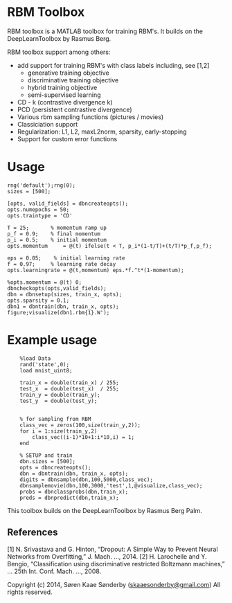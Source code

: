 # RBM Toolbox

RBM toolbox is a MATLAB toolbox for training RBM's. It builds on the DeepLearnToolbox by Rasmus Berg.

RBM toolbox support among others:

 * add support for training RBM's with class labels including, see [1,2]
    * generative training objective
    * discriminative training objective
    * hybrid training objective
    * semi-supervised learning
 * CD - k (contrastive divergence k)
 * PCD (persistent contrastive divergence)
 * Various rbm sampling functions (pictures / movies)
 * Classiciation support
 * Regularization: L1, L2, maxL2norm, sparsity, early-stopping
 * Support for custom error functions

 # Usage
 
```
rng('default');rng(0);
sizes = [500];

[opts, valid_fields] = dbncreateopts();
opts.numepochs = 50;
opts.traintype = 'CD'

T = 25;       % momentum ramp up
p_f = 0.9;    % final momentum
p_i = 0.5;    % initial momentum
opts.momentum     = @(t) ifelse(t < T, p_i*(1-t/T)+(t/T)*p_f,p_f);

eps = 0.05;    % initial learning rate
f = 0.97;     % learning rate decay
opts.learningrate = @(t,momentum) eps.*f.^t*(1-momentum);

%opts.momentum = @(t) 0;
dbncheckopts(opts,valid_fields);
dbn = dbnsetup(sizes, train_x, opts);
opts.sparsity = 0.1;  
dbn1 = dbntrain(dbn, train_x, opts);
figure;visualize(dbn1.rbm{1}.W');
```


 # Example usage


		%load Data
		rand('state',0);
		load mnist_uint8;

		train_x = double(train_x) / 255;
		test_x  = double(test_x)  / 255;
		train_y = double(train_y);
		test_y  = double(test_y);


		% for sampling from RBM
		class_vec = zeros(100,size(train_y,2));
		for i = 1:size(train_y,2)
		    class_vec((i-1)*10+1:i*10,i) = 1;
		end

		% SETUP and train
		dbn.sizes = [500];
		opts = dbncreateopts();
		dbn = dbntrain(dbn, train_x, opts);
		digits = dbnsample(dbn,100,5000,class_vec);
		dbnsamplemovie(dbn,100,3000,'test',1,@visualize,class_vec);
		probs = dbnclassprobs(dbn,train_x);
		preds = dbnpredict(dbn,train_x);


This toolbox builds on the DeepLearnToolbox by Rasmus Berg Palm.

## References

[1] N. Srivastava and G. Hinton, “Dropout: A Simple Way to Prevent Neural Networks from Overfitting,” J. Mach.  …, 2014.
[2] H. Larochelle and Y. Bengio, “Classification using discriminative restricted Boltzmann machines,” … 25th Int. Conf. Mach. …, 2008.

 Copyright (c) 2014, Søren Kaae Sønderby (skaaesonderby@gmail.com)
All rights reserved.